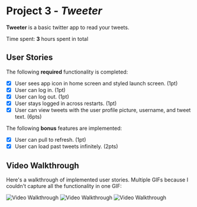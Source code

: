 # Project 3 - *Tweeter*

**Tweeter** is a basic twitter app to read your tweets.

Time spent: **3** hours spent in total

## User Stories

The following **required** functionality is completed:

- [X] User sees app icon in home screen and styled launch screen. (1pt)
- [X] User can log in. (1pt)
- [X] User can log out. (1pt)
- [X] User stays logged in across restarts. (1pt)
- [X] User can view tweets with the user profile picture, username, and tweet text. (6pts)

The following **bonus** features are implemented:

- [X] User can pull to refresh. (1pt)
- [X] User can load past tweets infinitely. (2pts)

## Video Walkthrough

Here's a walkthrough of implemented user stories. Multiple GIFs because I couldn't capture all the functionality in one GIF:

<img src='https://s6.gifyu.com/images/ezgif-2-827df2121294.gif' title='Video Walkthrough' width='' alt='Video Walkthrough' />

<img src='https://s6.gifyu.com/images/Twitter1Demo2.gif' title='Video Walkthrough' width='' alt='Video Walkthrough' />

<img src='https://s6.gifyu.com/images/Twitter1Demo3.gif' title='Video Walkthrough' width='' alt='Video Walkthrough' />

